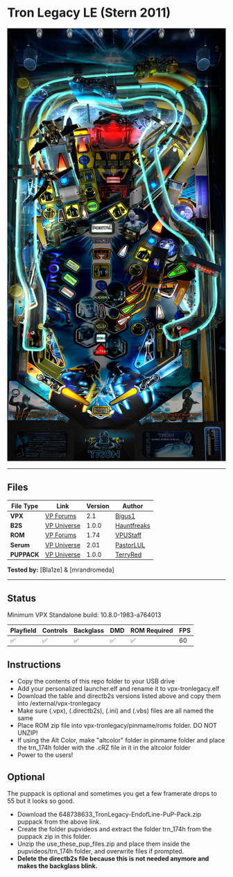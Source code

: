 # Tron Legacy LE (Stern 2011)

![Table Preview](../../images/vpx-tronlegacy.png)

---

## Files
| File Type | Link | Version | Author | 
|-----------|--------|----------|--------------|
| **VPX** | [VP Forums](https://www.vpforums.org/index.php?app=downloads&showfile=15427) | 2.1 | [Bigus1](https://www.vpforums.org/index.php?showuser=107629)  |
| **B2S** | [VP Universe](https://vpuniverse.com/files/file/14202-tron-legacy-le-stern-2011-b2s-2-with-full-dmd/) | 1.0.0 | [Hauntfreaks](https://vpuniverse.com/profile/5216-hauntfreaks/)  |
| **ROM** | [VP Forums](https://vpuniverse.com/files/file/3415-tron-legacy-limited-edition-v174/) | 1.74 | [VPUStaff](https://vpuniverse.com/profile/50-vpustaff/) |
| **Serum** | [VP Universe](https://vpuniverse.com/files/file/18393-tron-legacy-stern-2011-64-colors/) | 2.01 | [PastorLUL](https://vpuniverse.com/profile/42770-pastorlul/)  |
| **PUPPACK** | [VP Universe](https://vpuniverse.com/files/file/6814-tron-legacy-stern-end-of-line-pup-pack/) | 1.0.0 | [TerryRed](https://vpuniverse.com/profile/10155-terryred/)   |

**Tested by:** [Bla1ze] & [mrandromeda]

---


## Status 

Minimum VPX Standalone build: 10.8.0-1983-a764013

| Playfield | Controls | Backglass | DMD | ROM Required | FPS | 
|-----------|----------|-----------|-----|--------------|-----|
| :white_check_mark: | :white_check_mark: | :white_check_mark: | :white_check_mark: | :white_check_mark: | 60 |

## Instructions

- Copy the contents of this repo folder to your USB drive
- Add your personalized launcher.elf and rename it to vpx-tronlegacy.elf
- Download the table and directb2s versions listed above and copy them into /external/vpx-tronlegacy
- Make sure (.vpx), (.directb2s), (.ini) and (.vbs) files are all named the same
- Place ROM zip file into vpx-tronlegacy/pinmame/roms folder. DO NOT UNZIP!
- If using the Alt Color, make "altcolor" folder in pinmame folder and place the trn_174h folder with the .cRZ file in it in the altcolor folder
- Power to the users!

## Optional

The puppack is optional and sometimes you get a few framerate drops to 55 but it looks so good.

- Download the 648738633_TronLegacy-EndofLine-PuP-Pack.zip puppack from the above link.
- Create the folder pupvideos and extract the folder trn_174h from the puppack zip in this folder.
- Unzip the use_these_pup_files.zip and place them inside the pupvideos/trn_174h folder, and overwrite files if prompted.
- __Delete the directb2s file because this is not needed anymore and makes the backglass blink.__


